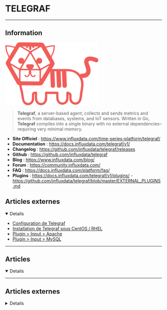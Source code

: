 # TELEGRAF
----

## <i class="fa-solid fa-hashtag"></i> Information

![Logo](../../_media/apps/telegraf/telegraf_tiger_logo.png ':size=250 :no-zoom')


> <i class="fa-solid fa-quote-left"></i> **Telegraf**, a server-based agent, collects and sends metrics and events from databases, systems, and IoT sensors. Written in Go, **Telegraf** compiles into a single binary with no external dependencies–requiring very minimal memory. <i class="fa-solid fa-quote-left fa-rotate-180"></i>


- <i class="fa-solid fa-globe"></i> **Site Officiel** : https://www.influxdata.com/time-series-platform/telegraf/
- <i class="fa-solid fa-book"></i> **Documentation** : https://docs.influxdata.com/telegraf/v1/
- <i class="fa-solid fa-file-circle-question"></i> **Changelog** : https://github.com/influxdata/telegraf/releases
- <i class="fa-brands fa-github"></i> **Github** : https://github.com/influxdata/telegraf
- <i class="fab fa-blogger-b"></i> **Blog** : https://www.influxdata.com/blog/
- <i class="fas fa-comments"></i> **Forum** : https://community.influxdata.com/
- <i class="far fa-question-circle"></i> **FAQ** : https://docs.influxdata.com/platform/faq/
- <i class="fas fa-tools"></i> **Plugins** : https://docs.influxdata.com/telegraf/v1/plugins/ - https://github.com/influxdata/telegraf/blob/master/EXTERNAL_PLUGINS.md

## <i class="fa-solid fa-glasses"></i> Articles externes

<details open>

- [Configuration de Telegraf](/atrier/apps/telegraf_001.md)
- [Installation de Telegraf sous CentOS / RHEL](/atrier/apps/telegraf_002.md)
- [Plugin > Input > Apache](/atrier/apps/telegraf_004.md)
- [Plugin > Input > MySQL](/atrier/apps/telegraf_003.md)

</details>

---

## <i class="fa-regular fa-newspaper"></i> Articles

<details open>

</details>

---

## <i class="fa-solid fa-glasses"></i> Articles externes

<details>


- [Exécuter Telegraf sur OpenBSD](https://wiki.obsd4a.net/trad:tumfatig:executer_telegraf_openbsd)
- [Exporter les statistiques d’un cluster vSAN avec vsanmetrics et Telegraf](https://myvmworld.fr/exporter-les-statistiques-dun-cluster-vsan-avec-vsanmetrics-et-telegraf/)
- [Monitor Linux System with Grafana and Telegraf](https://computingforgeeks.com/monitor-linux-system-with-grafana-and-telegraf/)
- [Monitoring Your PostgreSQL Database With Telegraf and InfluxDB](https://dzone.com/articles/monitoring-your-postgresql-database-with-telegraf)
- [Running Telegraf as Serverless on AWS Lambda for Monitoring Your Cloud](https://logz.io/blog/telegraf-serverless-aws-lambda/)
- [Tactical Monitoring Overview: A Fresh Look!](https://www.neteye-blog.com/2018/09/tactical-monitoring-overview-a-fresh-look/)
- [Telegraf Integrations with Logz.io](https://logz.io/blog/telegraf-integration-logzio/)
- [Telegraf Plugin for VMware Counters from a Windows Guest OS](https://www.neteye-blog.com/2018/09/telegraf-plugin-for-vmware-counters-from-a-windows-guest-os/)
- https://angristan.xyz/monitoring-telegraf-influxdb-grafana/#configuretelegraf
- https://blog.elao.com/fr/infra/provisonner-simplement-stack-monitoring-telegraf-influxdb-grafana-avec-manala/
- https://blog.octo.com/exemple-dutilisation-de-prometheus-et-grafana-pour-le-monitoring-dun-cluster-kubernetes/
- https://blog.seboss666.info/2016/07/monitoring-de-synchronisation-adsl-avec-telegraf-influxdb-grafana-et-un-peu-dhuile-de-coude/
- https://connect.adfab.fr/devops/monitoring-avec-telegraph-chronograph-et-influxdb
- https://docs.influxdata.com/telegraf/v1.7/
- https://docs.influxdata.com/telegraf/v1.7/
- https://github.com/influxdata/telegraf/blob/master/docs/CONFIGURATION.md
- https://github.com/influxdata/telegraf/tree/master/plugins
- https://github.com/influxdata/telegraf/tree/master/plugins/inputs/phpfpm
- https://raw.githubusercontent.com/influxdata/telegraf/master/etc/telegraf.conf
- https://tech.feub.net/2016/01/tableau-de-bord-avec-grafana-influxdb-et-collectd-pour-surveiller-vos-serveurs/
- https://theogindre.fr/2018/02/16/mise-en-place-dune-stack-de-monitoring-avec-influxdb-grafana-et-telegraf/
- https://www.guillaume-leduc.fr/monitoring-de-votre-serveur-avec-telegraf-influxdb-et-grafana.html
- https://www.influxdata.com/time-series-platform/telegraf/
- https://www.supinfo.com/articles/single/5747-telegraf-influxdb-grafana
- https://www.tech2tech.fr/grafana-superviser-tous-vos-serveurs-et-peripheriques/

</details>